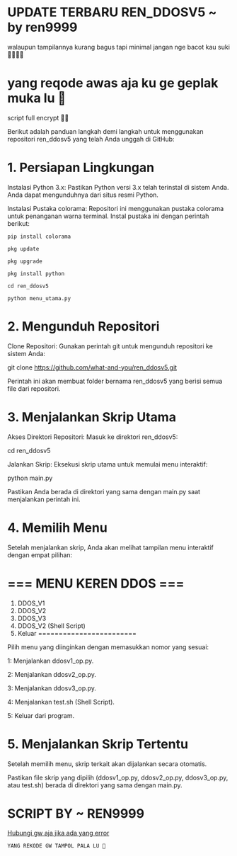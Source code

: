 # UPDATE TERBARU REN_DDOSV5 ~ by ren9999

 walaupun tampilannya kurang bagus tapi minimal jangan nge bacot kau suki🗿🗿🗿🗿

 # yang reqode awas aja ku ge geplak muka lu 🗿
 script full encrypt 🗿😹


Berikut adalah panduan langkah demi langkah untuk menggunakan repositori ren_ddosv5 yang telah Anda unggah di GitHub:

# 1. Persiapan Lingkungan

Instalasi Python 3.x: Pastikan Python versi 3.x telah terinstal di sistem Anda. Anda dapat mengunduhnya dari situs resmi Python.

Instalasi Pustaka colorama: Repositori ini menggunakan pustaka colorama untuk penanganan warna terminal. Instal pustaka ini dengan perintah berikut:

```
pip install colorama
```
```
pkg update
```
```
pkg upgrade
```
```
pkg install python
```
```
cd ren_ddosv5
```
```
python menu_utama.py
```

# 2. Mengunduh Repositori

Clone Repositori: Gunakan perintah git untuk mengunduh repositori ke sistem Anda:

git clone https://github.com/what-and-you/ren_ddosv5.git

Perintah ini akan membuat folder bernama ren_ddosv5 yang berisi semua file dari repositori.


# 3. Menjalankan Skrip Utama

Akses Direktori Repositori: Masuk ke direktori ren_ddosv5:

cd ren_ddosv5

Jalankan Skrip: Eksekusi skrip utama untuk memulai menu interaktif:

python main.py

Pastikan Anda berada di direktori yang sama dengan main.py saat menjalankan perintah ini.


# 4. Memilih Menu

Setelah menjalankan skrip, Anda akan melihat tampilan menu interaktif dengan empat pilihan:

=== MENU KEREN DDOS ===
========================
1. DDOS_V1
2. DDOS_V2
3. DDOS_V3
4. DDOS_V2 (Shell Script)
5. Keluar
========================

Pilih menu yang diinginkan dengan memasukkan nomor yang sesuai:

1: Menjalankan ddosv1_op.py.

2: Menjalankan ddosv2_op.py.

3: Menjalankan ddosv3_op.py.

4: Menjalankan test.sh (Shell Script).

5: Keluar dari program.



# 5. Menjalankan Skrip Tertentu

Setelah memilih menu, skrip terkait akan dijalankan secara otomatis.

Pastikan file skrip yang dipilih (ddosv1_op.py, ddosv2_op.py, ddosv3_op.py, atau test.sh) berada di direktori yang sama dengan main.py.

# SCRIPT BY ~ REN9999

  <a href="https://wa.me/6289519450908" class="button">Hubungi gw aja jika ada yang error</a>
```
YANG REKODE GW TAMPOL PALA LU 🗿
```
